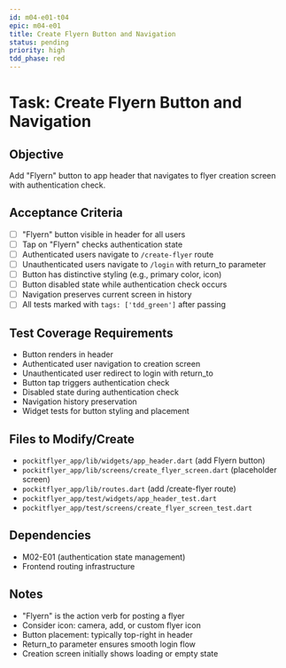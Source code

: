 ```yaml
---
id: m04-e01-t04
epic: m04-e01
title: Create Flyern Button and Navigation
status: pending
priority: high
tdd_phase: red
---
```


# Task: Create Flyern Button and Navigation

## Objective
Add "Flyern" button to app header that navigates to flyer creation screen with authentication check.

## Acceptance Criteria
- [ ] "Flyern" button visible in header for all users
- [ ] Tap on "Flyern" checks authentication state
- [ ] Authenticated users navigate to `/create-flyer` route
- [ ] Unauthenticated users navigate to `/login` with return_to parameter
- [ ] Button has distinctive styling (e.g., primary color, icon)
- [ ] Button disabled state while authentication check occurs
- [ ] Navigation preserves current screen in history
- [ ] All tests marked with `tags: ['tdd_green']` after passing

## Test Coverage Requirements
- Button renders in header
- Authenticated user navigation to creation screen
- Unauthenticated user redirect to login with return_to
- Button tap triggers authentication check
- Disabled state during authentication check
- Navigation history preservation
- Widget tests for button styling and placement

## Files to Modify/Create
- `pockitflyer_app/lib/widgets/app_header.dart` (add Flyern button)
- `pockitflyer_app/lib/screens/create_flyer_screen.dart` (placeholder screen)
- `pockitflyer_app/lib/routes.dart` (add /create-flyer route)
- `pockitflyer_app/test/widgets/app_header_test.dart`
- `pockitflyer_app/test/screens/create_flyer_screen_test.dart`

## Dependencies
- M02-E01 (authentication state management)
- Frontend routing infrastructure

## Notes
- "Flyern" is the action verb for posting a flyer
- Consider icon: camera, add, or custom flyer icon
- Button placement: typically top-right in header
- Return_to parameter ensures smooth login flow
- Creation screen initially shows loading or empty state

